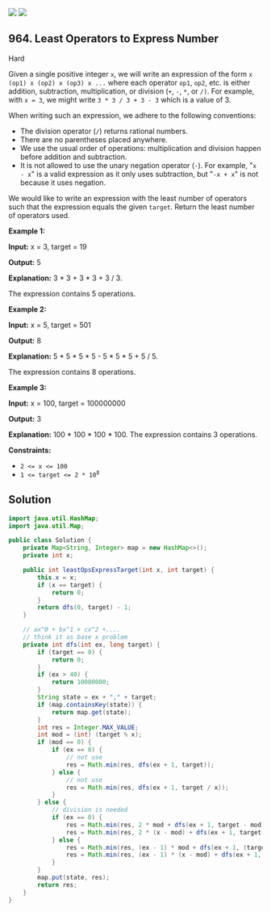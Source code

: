 [![](https://img.shields.io/github/stars/javadev/LeetCode-in-Java?label=Stars&style=flat-square)](https://github.com/javadev/LeetCode-in-Java)
[![](https://img.shields.io/github/forks/javadev/LeetCode-in-Java?label=Fork%20me%20on%20GitHub%20&style=flat-square)](https://github.com/javadev/LeetCode-in-Java/fork)

## 964\. Least Operators to Express Number

Hard

Given a single positive integer `x`, we will write an expression of the form `x (op1) x (op2) x (op3) x ...` where each operator `op1`, `op2`, etc. is either addition, subtraction, multiplication, or division (`+`, `-`, `*`, or `/)`. For example, with `x = 3`, we might write `3 * 3 / 3 + 3 - 3` which is a value of 3.

When writing such an expression, we adhere to the following conventions:

*   The division operator (`/`) returns rational numbers.
*   There are no parentheses placed anywhere.
*   We use the usual order of operations: multiplication and division happen before addition and subtraction.
*   It is not allowed to use the unary negation operator (`-`). For example, "`x - x`" is a valid expression as it only uses subtraction, but "`-x + x`" is not because it uses negation.

We would like to write an expression with the least number of operators such that the expression equals the given `target`. Return the least number of operators used.

**Example 1:**

**Input:** x = 3, target = 19

**Output:** 5

**Explanation:** 3 \* 3 + 3 \* 3 + 3 / 3.

The expression contains 5 operations.

**Example 2:**

**Input:** x = 5, target = 501

**Output:** 8

**Explanation:** 5 \* 5 \* 5 \* 5 - 5 \* 5 \* 5 + 5 / 5.

The expression contains 8 operations.

**Example 3:**

**Input:** x = 100, target = 100000000

**Output:** 3

**Explanation:** 100 \* 100 \* 100 \* 100. The expression contains 3 operations.

**Constraints:**

*   `2 <= x <= 100`
*   <code>1 <= target <= 2 * 10<sup>8</sup></code>

## Solution

```java
import java.util.HashMap;
import java.util.Map;

public class Solution {
    private Map<String, Integer> map = new HashMap<>();
    private int x;

    public int leastOpsExpressTarget(int x, int target) {
        this.x = x;
        if (x == target) {
            return 0;
        }
        return dfs(0, target) - 1;
    }

    // ax^0 + bx^1 + cx^2 +....
    // think it as base x problem
    private int dfs(int ex, long target) {
        if (target == 0) {
            return 0;
        }
        if (ex > 40) {
            return 10000000;
        }
        String state = ex + "," + target;
        if (map.containsKey(state)) {
            return map.get(state);
        }
        int res = Integer.MAX_VALUE;
        int mod = (int) (target % x);
        if (mod == 0) {
            if (ex == 0) {
                // not use
                res = Math.min(res, dfs(ex + 1, target));
            } else {
                // not use
                res = Math.min(res, dfs(ex + 1, target / x));
            }
        } else {
            // division is needed
            if (ex == 0) {
                res = Math.min(res, 2 * mod + dfs(ex + 1, target - mod));
                res = Math.min(res, 2 * (x - mod) + dfs(ex + 1, target - mod + x));
            } else {
                res = Math.min(res, (ex - 1) * mod + dfs(ex + 1, (target - mod) / x));
                res = Math.min(res, (ex - 1) * (x - mod) + dfs(ex + 1, (target - mod + x) / x));
            }
        }
        map.put(state, res);
        return res;
    }
}
```